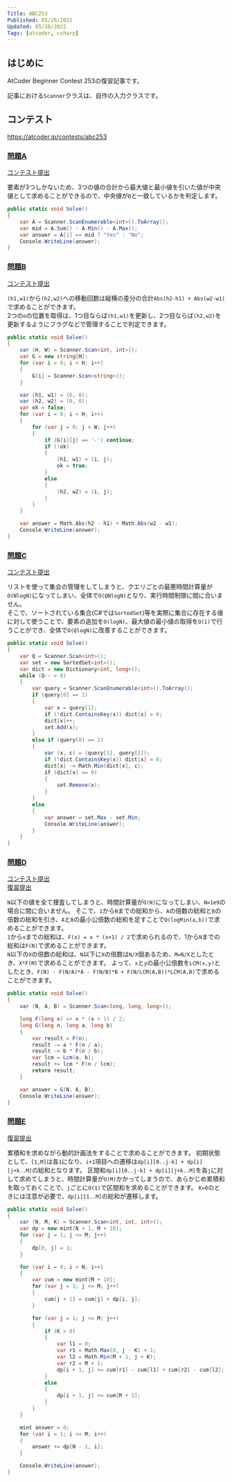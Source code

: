 ```yaml
---
Title: ABC253
Published: 05/28/2022
Updated: 05/28/2022
Tags: [atcoder, csharp]
---
```


## はじめに

AtCoder Beginner Contest 253の復習記事です。

記事における`Scanner`クラスは、自作の入力クラスです。

## コンテスト

<https://atcoder.jp/contests/abc253>

### [問題A](https://atcoder.jp/contests/abc253/tasks/abc253_a)

[コンテスト提出](https://atcoder.jp/contests/abc253/submissions/31997507)

要素が3つしかないため、3つの値の合計から最大値と最小値を引いた値が中央値として求めることができるので、中央値が`B`と一致しているかを判定します。

```csharp
public static void Solve()
{
    var A = Scanner.ScanEnumerable<int>().ToArray();
    var mid = A.Sum() - A.Min() - A.Max();
    var answer = A[1] == mid ? "Yes" : "No";
    Console.WriteLine(answer);
}
```

### [問題B](https://atcoder.jp/contests/abc253/tasks/abc253_b)

[コンテスト提出](https://atcoder.jp/contests/abc253/submissions/32003197)

`(h1,w1)`から`(h2,w2)`への移動回数は縦横の差分の合計`Abs(h2-h1) + Abs(w2-w1)`で求めることができます。  
2つの`o`の位置を取得は、1つ目ならば`(h1,w1)`を更新し、2つ目ならば`(h2,w2)`を更新するようにフラグなどで管理することで判定できます。

```csharp
public static void Solve()
{
    var (H, W) = Scanner.Scan<int, int>();
    var G = new string[H];
    for (var i = 0; i < H; i++)
    {
        G[i] = Scanner.Scan<string>();
    }

    var (h1, w1) = (0, 0);
    var (h2, w2) = (0, 0);
    var ok = false;
    for (var i = 0; i < H; i++)
    {
        for (var j = 0; j < W; j++)
        {
            if (G[i][j] == '-') continue;
            if (!ok)
            {
                (h1, w1) = (i, j);
                ok = true;
            }
            else
            {
                (h2, w2) = (i, j);
            }
        }
    }

    var answer = Math.Abs(h2 - h1) + Math.Abs(w2 - w1);
    Console.WriteLine(answer);
}

```

### [問題C](https://atcoder.jp/contests/abc253/tasks/abc253_c)

[コンテスト提出](https://atcoder.jp/contests/abc253/submissions/32010454)

リストを使って集合の管理をしてしまうと、クエリごとの最悪時間計算量が`O(NlogN)`になってしまい、全体で`O(QNlogN)`となり、実行時間制限に間に合いません。  
そこで、ソートされている集合(C#では`SortedSet`)等を実際に集合に存在する値に対して使うことで、要素の追加を`O(logN)`、最大値の最小値の取得を`O(1)`で行うことができ、全体で`O(QlogN)`に改善することができます。

```csharp
public static void Solve()
{
    var Q = Scanner.Scan<int>();
    var set = new SortedSet<int>();
    var dict = new Dictionary<int, long>();
    while (Q-- > 0)
    {
        var query = Scanner.ScanEnumerable<int>().ToArray();
        if (query[0] == 1)
        {
            var x = query[1];
            if (!dict.ContainsKey(x)) dict[x] = 0;
            dict[x]++;
            set.Add(x);
        }
        else if (query[0] == 2)
        {
            var (x, c) = (query[1], query[2]);
            if (!dict.ContainsKey(x)) dict[x] = 0;
            dict[x] -= Math.Min(dict[x], c);
            if (dict[x] == 0)
            {
                set.Remove(x);
            }
        }
        else
        {
            var answer = set.Max - set.Min;
            Console.WriteLine(answer);
        }
    }
}
```

### [問題D](https://atcoder.jp/contests/abc253/tasks/abc253_d)

[コンテスト提出](https://atcoder.jp/contests/abc253/submissions/32035460)  
[復習提出](https://atcoder.jp/contests/abc253/submissions/32057974)

`N`以下の値を全て捜査してしまうと、時間計算量が`O(N)`になってしまい、`N=1e9`の場合に間に合いません。
そこで、`1`から`N`までの総和から、`A`の倍数の総和と`B`の倍数の総和を引き、`A`と`B`の最小公倍数の総和を足すことで`O(logMin(a,b))`で求めることができます。  
`1`から`x`までの総和は、`F(x) = x * (x+1) / 2`で求められるので、1から`N`までの総和は`F(N)`で求めることができます。  
`N`以下の`X`の倍数の総和は、`N`以下に`X`の倍数は`N/X`個あるため、`M=N/X`としたとき、`X*F(M)`で求めることができます。
よって、`x`と`y`の最小公倍数を`LCM(x,y)`としたとき、`F(N) - F(N/A)*A - F(N/B)*B + F(N/LCM(A,B))*LCM(A,B)`で求めることができます。

```csharp
public static void Solve()
{
    var (N, A, B) = Scanner.Scan<long, long, long>();

    long F(long x) => x * (x + 1) / 2;
    long G(long n, long a, long b)
    {
        var result = F(n);
        result -= a * F(n / a);
        result -= b * F(n / b);
        var lcm = Lcm(a, b);
        result += lcm * F(n / lcm);
        return result;
    }

    var answer = G(N, A, B);
    Console.WriteLine(answer);
}
```

### [問題E](https://atcoder.jp/contests/abc253/tasks/abc253_e)

[復習提出](https://atcoder.jp/contests/abc253/submissions/32057606)

累積和を求めながら動的計画法をすることで求めることができます。
初期状態として、`[1,M]`は各`1`になり、`i+1`項目への遷移は`dp[i][0..j-k] + dp[i][j+k..M]`の総和となります。
区間和`dp[i][0..j-k] + dp[i][j+k..M]`を各`j`に対して求めてしまうと、時間計算量が`O(M)`かかってしまうので、あらかじめ累積和を取っておくことで、`j`ごとに`O(1)`で区間和を求めることができます。
`K=0`のときには注意が必要で、`dp[i][1..M]`の総和が遷移します。

```csharp
public static void Solve()
{
    var (N, M, K) = Scanner.Scan<int, int, int>();
    var dp = new mint[N + 1, M + 10];
    for (var j = 1; j <= M; j++)
    {
        dp[0, j] = 1;
    }

    for (var i = 0; i < N; i++)
    {
        var cum = new mint[M + 10];
        for (var j = 1; j <= M; j++)
        {
            cum[j + 1] = cum[j] + dp[i, j];
        }

        for (var j = 1; j <= M; j++)
        {
            if (K > 0)
            {
                var l1 = 0;
                var r1 = Math.Max(0, j - K) + 1;
                var l2 = Math.Min(M + 1, j + K);
                var r2 = M + 1;
                dp[i + 1, j] += cum[r1] - cum[l1] + cum[r2] - cum[l2];
            }
            else
            {
                dp[i + 1, j] += cum[M + 1];
            }
        }
    }

    mint answer = 0;
    for (var i = 1; i <= M; i++)
    {
        answer += dp[N - 1, i];
    }

    Console.WriteLine(answer);
}
```
